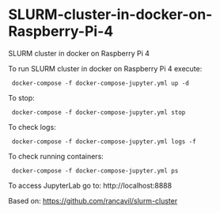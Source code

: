 # SLURM-cluster-in-docker-on-Raspberry-Pi-4

SLURM cluster in docker on Raspberry Pi 4

To run SLURM cluster in docker on Raspberry Pi 4 execute:

     docker-compose -f docker-compose-jupyter.yml up -d

To stop:

     docker-compose -f docker-compose-jupyter.yml stop

To check logs:

     docker-compose -f docker-compose-jupyter.yml logs -f


To check running containers:

     docker-compose -f docker-compose-jupyter.yml ps

To access JupyterLab go to: http://localhost:8888

Based on: https://github.com/rancavil/slurm-cluster